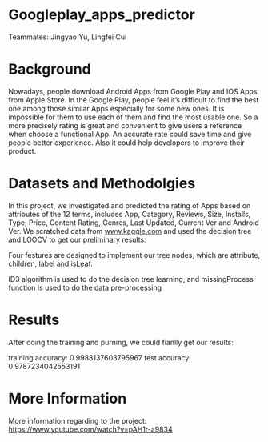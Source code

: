 # Googleplay_apps_predictor
Teammates: Jingyao Yu, Lingfei Cui

# Background
Nowadays, people download Android Apps from Google Play and IOS Apps from Apple Store. In the Google Play, people feel it’s difficult to find the best one among those similar Apps especially for some new ones. It is impossible for them to use each of them and find the most usable one. So a more precisely rating is great and convenient to give users a reference when choose a functional App. An accurate rate could save time and give people better experience. Also it could help developers to improve their product.

# Datasets and Methodolgies
In this project, we investigated and predicted the rating of Apps based on attributes of the 12 terms, includes App, Category, Reviews, Size, Installs, Type, Price, Content Rating, Genres, Last Updated, Current Ver and Android Ver. We scratched data from www.kaggle.com and used the decision tree and LOOCV to get our preliminary results.

Four festures are designed to implement our tree nodes, which are attribute, children, label and isLeaf.

ID3 algorithm is used to do the decision tree learning, and missingProcess function is used to do the data pre-processing

# Results
After doing the training and purning, we could fianlly get our results:

training accuracy: 0.9988137603795967 
test accuracy: 0.9787234042553191

# More Information
More information regarding to the project: 
https://www.youtube.com/watch?v=pAH1r-a9834
